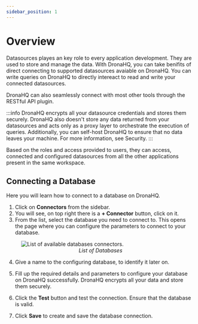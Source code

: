 ```yaml
---
sidebar_position: 1
---
```


# Overview

Datasources playes an key role to every application development. They are used to store and manage the data. With DronaHQ, you can take benifits of direct connecting to supported datasources avaiable on DronaHQ. You can write queries on DronaHQ to directly intereact to read and write your connected datasources.

DronaHQ can also seamlessly connect with most other tools through the RESTful API plugin.


:::info 
DronaHQ encrypts all your datasource credentials and stores them securely. DronaHQ also doesn't store any data returned from your datasources and acts only as a proxy layer to orchestrate the execution of queries. Additionally, you can self-host DronaHQ to ensure that no data leaves your machine. For more information, see Security.
:::

Based on the roles and access provided to users, they can access, connected and configured datasources from all the other applications present in the same workspace.



## Connecting a Database

Here you will learn how to connect to a database on DronaHQ.

1. Click on **Connectors** from the sidebar.
2. You will see, on top right there is a **+ Connector** button, click on it.
3. From the list, select the database you need to connect to. This opens the page where you can configure the parameters to connect to your database.

<figure>
  <img src="/img/databases-list.png" style= {{width:"60%", height:"auto"}} alt="List of available databases connectors."/>
  <figcaption align = "center"><i>List of Databases</i></figcaption>
</figure>

4. Give a name to the configuring database, to identify it later on.

5. Fill up the required details and parameters to configure your database on DronaHQ successfully. DronaHQ encrypts all your data and store them securely.

6. Click the **Test** button and test the connection. Ensure that the database is valid.

7. Click **Save** to create and save the database connection.
